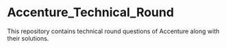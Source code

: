 # Accenture_Technical_Round
This repository contains technical round questions of Accenture along with their solutions.
